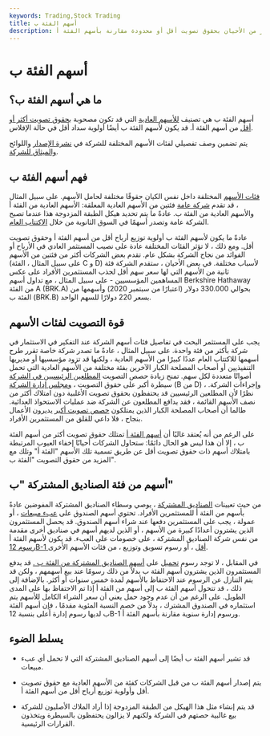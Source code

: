 ```yaml
---
keywords: Trading,Stock Trading
title: أسهم الفئة ب
description: أسهم الفئة ب هي فئة أسهم من الأسهم العادية للشركة ، ولكن في كثير من الأحيان بحقوق تصويت أقل أو محدودة مقارنة بأسهم الفئة أ.
---
```


# أسهم الفئة ب
## ما هي أسهم الفئة ب؟

أسهم الفئة ب هي تصنيف [للأسهم العادية](/commonstock) التي قد تكون مصحوبة [بحقوق تصويت أكثر أو أقل](/votingright) من أسهم الفئة أ. قد يكون لأسهم الفئة ب أيضًا أولوية سداد أقل في حالة الإفلاس.

يتم تضمين وصف تفصيلي لفئات الأسهم المختلفة للشركة في [نشرة الإصدار](/prospectus) واللوائح [والميثاق للشركة](/corporatecharter).

## فهم أسهم الفئة ب

[فئات الأسهم](/share_class) المختلفة داخل نفس الكيان حقوقًا مختلفة لحامل الأسهم. على سبيل المثال ، قد تقدم [شركة عامة](/publiccompany) فئتين من الأسهم العادية المعلقة: الأسهم العادية من الفئة أ والأسهم العادية من الفئة ب. عادةً ما يتم تحديد هيكل الطبقة المزدوجة هذا عندما تصبح الشركة عامة وتصدر أسهمًا في السوق الثانوية من خلال [الاكتتاب العام](/ipo).

عادةً ما يكون لأسهم الفئة ب أولوية توزيع أرباح أقل من أسهم الفئة أ وحقوق تصويت أقل. ومع ذلك ، لا تؤثر الفئات المختلفة عادة على نصيب المستثمر العادي في الأرباح أو الفوائد من نجاح الشركة بشكل عام. تقدم بعض الشركات أكثر من فئتين من الأسهم (على سبيل المثال ، الفئة C و D) لأسباب مختلفة. في بعض الأحيان ، ستقدم الشركة فئة ثانية من الأسهم التي لها سعر سهم أقل لجذب المستثمرين الأفراد على عكس المساهمين المؤسسيين - على سبيل المثال ، مع تداول أسهم Berkshire Hathaway من الفئة A (BRK.A) بحوالي 330.000 دولار (اعتبارًا من سبتمبر 2020) وأسهمها من الفئة ب (BRK.B) بسعر 220 دولارًا للسهم الواحد.

## قوة التصويت لفئات الأسهم

يجب على المستثمر البحث في تفاصيل فئات أسهم الشركة عند التفكير في الاستثمار في شركة بأكثر من فئة واحدة. على سبيل المثال ، عادةً ما تصدر شركة خاصة تقرر طرح أسهمها للاكتتاب العام عددًا كبيرًا من الأسهم العادية ، ولكنها قد تزود مؤسسيها أو مديريها التنفيذيين أو أصحاب المصلحة الكبار الآخرين بفئة مختلفة من الأسهم العادية التي تحمل أصواتًا متعددة لكل سهم. تمنح زيادة حصص التصويت [المطلعين الرئيسيين في الشركة](/insider) سيطرة أكبر على حقوق التصويت ، [ومجلس إدارة الشركة](/boardofdirectors) (B من D) ، وإجراءات الشركة. نظرًا لأن المطلعين الرئيسيين قد يحتفظون بحقوق تصويت الأغلبية دون امتلاك أكثر من نصف الأسهم القائمة ، فقد يدافع المطلعون عن الشركة ضد عمليات الاستحواذ العدائية. طالما أن أصحاب المصلحة الكبار الذين يمتلكون [حصص تصويت أكبر](/votingshares) يديرون الأعمال بنجاح ، فلا داعي للقلق من المستثمرين الأفراد.

على الرغم من أنه يُعتقد غالبًا أن [أسهم الفئة أ](/classashares) تمتلك حقوق تصويت أكثر من أسهم الفئة ب ، إلا أن هذا ليس هو الحال دائمًا: ستحاول الشركات أحيانًا إخفاء العيوب المرتبطة بامتلاك أسهم ذات حقوق تصويت أقل عن طريق تسمية تلك الأسهم "الفئة أ" وتلك مع المزيد من حقوق التصويت "الفئة ب".

## أسهم من فئة الصناديق المشتركة "ب"

من حيث تعيينات [الصناديق المشتركة](/mutualfund) ، يوصي وسطاء الصناديق المشتركة المفوضين عادةً بأسهم من الفئة أ للمستثمرين الأفراد. تحتوي أسهم الصندوق على [عبء مبيعات](/load) ، أو عمولة ، يجب على المستثمرين دفعها عند شراء أسهم الصندوق. قد يحصل المستثمرون الذين يشترون أعدادًا كبيرة من الأسهم ، أو الذين لديهم أسهم في صناديق أخرى مقدمة من نفس شركة الصناديق المشتركة ، على خصومات على العبء. قد يكون لأسهم الفئة أ [رسوم 12B-1 أقل](/12b-1fees) ، أو رسوم تسويق وتوزيع ، من فئات الأسهم الأخرى.

في المقابل ، لا توجد رسوم [تحميل](/no-loadfund) على [أسهم الصناديق المشتركة من الفئة ب .](/bshare) قد يدفع المستثمرون الذين يشترون أسهم الفئة ب بدلاً من ذلك رسومًا عند بيع أسهمهم ، ولكن قد يتم التنازل عن الرسوم عند الاحتفاظ بالأسهم لمدة خمس سنوات أو أكثر. بالإضافة إلى ذلك ، قد تتحول أسهم الفئة ب إلى أسهم من الفئة أ إذا تم الاحتفاظ بها على المدى الطويل. على الرغم من أن عدم وجود حمل يعني أن سعر الشراء الكامل للأسهم يتم استثماره في الصندوق المشترك ، بدلاً من خصم النسبة المئوية مقدمًا ، فإن أسهم الفئة ب لديها رسوم إدارة أعلى بنسبة 12B-1 ورسوم إدارة سنوية مقارنة بأسهم الفئة أ.

## يسلط الضوء

- قد تشير أسهم الفئة ب أيضًا إلى أسهم الصناديق المشتركة التي لا تحمل أي عبء مبيعات.

- يتم إصدار أسهم الفئة ب من قبل الشركات كفئة من الأسهم العادية مع حقوق تصويت أقل وأولوية توزيع أرباح أقل من أسهم الفئة أ.

- قد يتم إنشاء مثل هذا الهيكل من الطبقة المزدوجة إذا أراد الملاك الأصليون للشركة بيع غالبية حصتهم في الشركة ولكنهم لا يزالون يحتفظون بالسيطرة ويتخذون القرارات الرئيسية.

